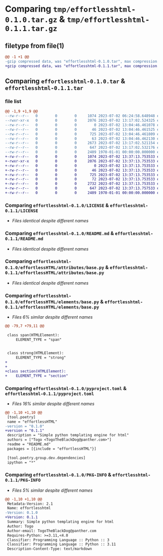 # Comparing `tmp/effortlesshtml-0.1.0.tar.gz` & `tmp/effortlesshtml-0.1.1.tar.gz`

## filetype from file(1)

```diff
@@ -1 +1 @@
-gzip compressed data, was "effortlesshtml-0.1.0.tar", max compression
+gzip compressed data, was "effortlesshtml-0.1.1.tar", max compression
```

## Comparing `effortlesshtml-0.1.0.tar` & `effortlesshtml-0.1.1.tar`

### file list

```diff
@@ -1,9 +1,9 @@
--rw-r--r--   0        0        0     1074 2023-07-02 06:24:58.648948 effortlesshtml-0.1.0/LICENSE
--rwxr-xr-x   0        0        0     2076 2023-07-02 13:17:02.524325 effortlesshtml-0.1.0/README.md
--rw-r--r--   0        0        0        0 2023-07-02 13:04:46.461078 effortlesshtml-0.1.0/effortlessHTML/__init__.py
--rw-r--r--   0        0        0       46 2023-07-02 13:04:46.461525 effortlesshtml-0.1.0/effortlessHTML/attributes/__init__.py
--rw-r--r--   0        0        0      725 2023-07-02 13:04:46.461809 effortlesshtml-0.1.0/effortlessHTML/attributes/base.py
--rw-r--r--   0        0        0       63 2023-07-02 13:04:46.462130 effortlesshtml-0.1.0/effortlessHTML/elements/__init__.py
--rw-r--r--   0        0        0     2673 2023-07-02 13:17:02.521154 effortlesshtml-0.1.0/effortlessHTML/elements/base.py
--rw-r--r--   0        0        0      647 2023-07-02 13:17:02.532176 effortlesshtml-0.1.0/pyproject.toml
--rw-r--r--   0        0        0     2409 1970-01-01 00:00:00.000000 effortlesshtml-0.1.0/PKG-INFO
+-rw-r--r--   0        0        0     1074 2023-07-02 13:37:13.753533 effortlesshtml-0.1.1/LICENSE
+-rwxr-xr-x   0        0        0     2076 2023-07-02 13:37:13.753533 effortlesshtml-0.1.1/README.md
+-rw-r--r--   0        0        0        0 2023-07-02 13:37:13.753533 effortlesshtml-0.1.1/effortlessHTML/__init__.py
+-rw-r--r--   0        0        0       46 2023-07-02 13:37:13.753533 effortlesshtml-0.1.1/effortlessHTML/attributes/__init__.py
+-rw-r--r--   0        0        0      725 2023-07-02 13:37:13.753533 effortlesshtml-0.1.1/effortlessHTML/attributes/base.py
+-rw-r--r--   0        0        0       72 2023-07-02 13:37:13.753533 effortlesshtml-0.1.1/effortlessHTML/elements/__init__.py
+-rw-r--r--   0        0        0     2732 2023-07-02 13:37:13.753533 effortlesshtml-0.1.1/effortlessHTML/elements/base.py
+-rw-r--r--   0        0        0      647 2023-07-02 13:37:13.757533 effortlesshtml-0.1.1/pyproject.toml
+-rw-r--r--   0        0        0     2409 1970-01-01 00:00:00.000000 effortlesshtml-0.1.1/PKG-INFO
```

### Comparing `effortlesshtml-0.1.0/LICENSE` & `effortlesshtml-0.1.1/LICENSE`

 * *Files identical despite different names*

### Comparing `effortlesshtml-0.1.0/README.md` & `effortlesshtml-0.1.1/README.md`

 * *Files identical despite different names*

### Comparing `effortlesshtml-0.1.0/effortlessHTML/attributes/base.py` & `effortlesshtml-0.1.1/effortlessHTML/attributes/base.py`

 * *Files identical despite different names*

### Comparing `effortlesshtml-0.1.0/effortlessHTML/elements/base.py` & `effortlesshtml-0.1.1/effortlessHTML/elements/base.py`

 * *Files 6% similar despite different names*

```diff
@@ -79,7 +79,11 @@
 
 class span(HTMLElement):
     ELEMENT_TYPE = "span"
 
 
 class strong(HTMLElement):
     ELEMENT_TYPE = "strong"
+
+
+class section(HTMLElement):
+    ELEMENT_TYPE = "section"
```

### Comparing `effortlesshtml-0.1.0/pyproject.toml` & `effortlesshtml-0.1.1/pyproject.toml`

 * *Files 16% similar despite different names*

```diff
@@ -1,10 +1,10 @@
 [tool.poetry]
 name = "effortlessHTML"
-version = "0.1.0"
+version = "0.1.1"
 description = "Simple python templating engine for html"
 authors = ["Togo <TogoTheBlackDog@panther.com>"]
 readme = "README.md"
 packages = [{include = "effortlessHTML"}]
 
 [tool.poetry.group.dev.dependencies]
 ipython = "*"
```

### Comparing `effortlesshtml-0.1.0/PKG-INFO` & `effortlesshtml-0.1.1/PKG-INFO`

 * *Files 5% similar despite different names*

```diff
@@ -1,10 +1,10 @@
 Metadata-Version: 2.1
 Name: effortlesshtml
-Version: 0.1.0
+Version: 0.1.1
 Summary: Simple python templating engine for html
 Author: Togo
 Author-email: TogoTheBlackDog@panther.com
 Requires-Python: >=3.11,<4.0
 Classifier: Programming Language :: Python :: 3
 Classifier: Programming Language :: Python :: 3.11
 Description-Content-Type: text/markdown
```

